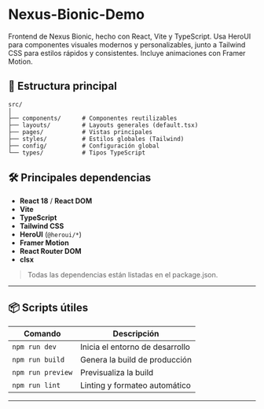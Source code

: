 # Nexus-Bionic-Demo
Frontend de Nexus Bionic, hecho con React, Vite y TypeScript. Usa HeroUI para componentes visuales modernos y personalizables, junto a Tailwind CSS para estilos rápidos y consistentes. Incluye animaciones con Framer Motion.


## 📁 Estructura principal

```
src/
│
├── components/      # Componentes reutilizables
├── layouts/         # Layouts generales (default.tsx)
├── pages/           # Vistas principales
├── styles/          # Estilos globales (Tailwind)
├── config/          # Configuración global
└── types/           # Tipos TypeScript

```

## 🛠️ Principales dependencias

- **React 18** / **React DOM**
- **Vite**
- **TypeScript**
- **Tailwind CSS**
- **HeroUI** (`@heroui/*`)
- **Framer Motion**
- **React Router DOM**
- **clsx**

> Todas las dependencias están listadas en el package.json.

---

## 📦 Scripts útiles

| Comando           | Descripción                       |
|-------------------|-----------------------------------|
| `npm run dev`     | Inicia el entorno de desarrollo   |
| `npm run build`   | Genera la build de producción     |
| `npm run preview` | Previsualiza la build             |
| `npm run lint`    | Linting y formateo automático     |

---

